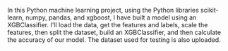 In this Python machine learning project, using the Python libraries scikit-learn, numpy, pandas, and xgboost, I have built a model using an XGBClassifier. I'll load the data, get the features and labels, scale the features, then split the dataset, build an XGBClassifier, and then calculate the accuracy of our model. 
The dataset used for testing is also uploaded.
